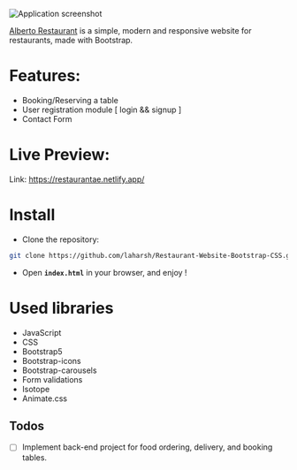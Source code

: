 ![Application screenshot](https://github.com/laharsh/Restaurant-Website-Bootstrap-CSS/blob/master/img/Landing%20page.png)

[Alberto Restaurant](https://restaurantae.netlify.app/) is a simple, modern and responsive website for restaurants, made with Bootstrap.

# Features:

- Booking/Reserving a table
- User registration module [ login && signup ]
- Contact Form

# Live Preview:

Link: https://restaurantae.netlify.app/

# Install

- Clone the repository:

```bash
git clone https://github.com/laharsh/Restaurant-Website-Bootstrap-CSS.git
```

- Open **`index.html`** in your browser, and enjoy !

# Used libraries

- JavaScript
- CSS
- Bootstrap5
- Bootstrap-icons
- Bootstrap-carousels
- Form validations
- Isotope
- Animate.css

## Todos

- [ ] Implement back-end project for food ordering, delivery, and booking tables.

